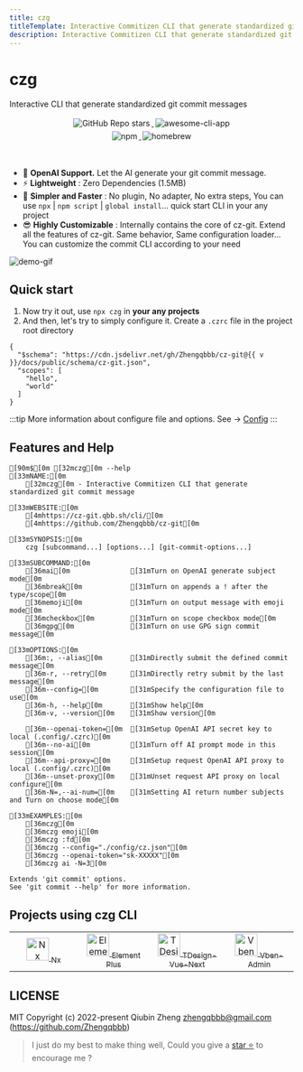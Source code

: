 ```yaml
---
title: czg
titleTemplate: Interactive Commitizen CLI that generate standardized git commit message
description: Interactive Commitizen CLI that generate standardized git commit messages
---
```


<h1 class="clip">czg</h1>
<p class="description">Interactive CLI that generate standardized git commit messages</p>

<p align="center">
    <a target="_blank" href="https://github.com/Zhengqbbb/cz-git">
      <img style="display:inline-block;margin:0.2em;" alt="GitHub Repo stars" src="https://img.shields.io/github/stars/zhengqbbb/cz-git?style=social">
    </a>
    <a target="_blank" href="https://github.com/agarrharr/awesome-cli-apps#git">
      <img style="display:inline-block;margin:0.2em;" alt="awesome-cli-app" src="https://cdn.rawgit.com/sindresorhus/awesome/d7305f38d29fed78fa85652e3a63e154dd8e8829/media/badge.svg">
    </a>
    <br>
    <a href="https://www.npmjs.com/package/czg">
        <img style="display:inline-block;margin:0.2em;" alt="npm" src="https://img.shields.io/npm/v/czg?style=flat-square&logo=npm">
    </a>
    <a href="https://formulae.brew.sh/formula/czg">
        <img style="display:inline-block;margin:0.2em;" alt="homebrew" src="https://img.shields.io/homebrew/v/czg?style=flat-square&logo=homebrew&label=homebrew">
    </a>
</p>

<br />

- 🤖 **OpenAI Support.** Let the AI generate your git commit message.
- ⚡️ **Lightweight** : Zero Dependencies (1.5MB)
- 🤗 **Simpler and Faster** : No plugin, No adapter, No extra steps, You can use `npx` | `npm script` | `global install`... quick start CLI in your any project
- 😎 **Highly Customizable** : Internally contains the core of cz-git. Extend all the features of cz-git. Same behavior, Same configuration loader... You can customize the commit CLI according to your need

![demo-gif](https://user-images.githubusercontent.com/40693636/175753060-cf4f5e48-100d-430a-93e9-31b17f42802f.gif) <!-- size=688x264 -->

## Quick start
1. Now try it out, use `npx czg` in **your any projects**
2. And then, let's try to simply configure it.
Create a `.czrc` file in the project root directory

<script setup>
import { useData } from 'vitepress'

const { site } = useData()
const v = site.value.themeConfig.nav?.[4]?.text.slice(1)
</script>

```json-vue
{
  "$schema": "https://cdn.jsdelivr.net/gh/Zhengqbbb/cz-git@{{ v }}/docs/public/schema/cz-git.json",
  "scopes": [
    "hello",
    "world"
  ]
}
```

:::tip
More information about configure file and options. See → [Config](/config/)
:::


## Features and Help

```ansi
[90m$[0m [32mczg[0m --help
[33mNAME:[0m 
    [32mczg[0m - Interactive Commitizen CLI that generate standardized git commit message

[33mWEBSITE:[0m
    [4mhttps://cz-git.qbb.sh/cli/[0m
    [4mhttps://github.com/Zhengqbbb/cz-git[0m

[33mSYNOPSIS:[0m
    czg [subcommand...] [options...] [git-commit-options...]

[33mSUBCOMMAND:[0m
    [36mai[0m               [31mTurn on OpenAI generate subject mode[0m
    [36mbreak[0m            [31mTurn on appends a ! after the type/scope[0m
    [36memoji[0m            [31mTurn on output message with emoji mode[0m
    [36mcheckbox[0m         [31mTurn on scope checkbox mode[0m
    [36mgpg[0m              [31mTurn on use GPG sign commit message[0m
    
[33mOPTIONS:[0m
    [36m:, --alias[0m       [31mDirectly submit the defined commit message[0m
    [36m-r, --retry[0m      [31mDirectly retry submit by the last message[0m
    [36m--config=[0m        [31mSpecify the configuration file to use[0m
    [36m-h, --help[0m       [31mShow help[0m
    [36m-v, --version[0m    [31mShow version[0m
    
    [36m--openai-token=[0m  [31mSetup OpenAI API secret key to local (.config/.czrc)[0m
    [36m--no-ai[0m          [31mTurn off AI prompt mode in this session[0m
    [36m--api-proxy=[0m     [31mSetup request OpenAI API proxy to local (.config/.czrc)[0m
    [36m--unset-proxy[0m    [31mUnset request API proxy on local configure[0m
    [36m-N=,--ai-num=[0m    [31mSetting AI return number subjects and Turn on choose mode[0m

[33mEXAMPLES:[0m
    [36mczg[0m
    [36mczg emoji[0m
    [36mczg :fd[0m
    [36mczg --config="./config/cz.json"[0m
    [36mczg --openai-token="sk-XXXXX"[0m
    [36mczg ai -N=3[0m

Extends 'git commit' options. 
See 'git commit --help' for more information. 
```

## Projects using czg CLI

<table>
  <tr>
    <td align="center" width="200px">
      <a target="_blank" href="https://github.com/nrwl/nx">
        <img src="https://user-images.githubusercontent.com/40693636/211251507-e45992b8-6e49-44e4-933c-100a68f5ff48.png" alt="Nx logo" width="40">
        <sub>Nx</sub>
      </a>
    </td>
    <td align="center" width="200px">
      <a target="_blank" href="https://github.com/element-plus/element-plus">
        <img src="https://user-images.githubusercontent.com/40693636/172459748-939e3f1b-a694-4c09-b643-e1dce602105c.png" alt="Element Plus logo" width="40">
        <sub>Element Plus</sub>
      </a>
    </td>
    <td align="center" width="200px">
      <a target="_blank" href="https://github.com/Tencent/tdesign-vue-next">
        <img src="https://user-images.githubusercontent.com/40693636/170830562-38e4c998-9af4-4303-9270-4f14e0942b08.png" alt="TDesign-Vue-Next logo" width="40">
        <sub>TDesign-Vue-Next</sub>
      </a>
    </td>
    <td align="center" width="200px">
      <a target="_blank" href="https://github.com/vbenjs/vue-vben-admin">
        <img src="https://user-images.githubusercontent.com/40693636/178189964-931a1fc2-92df-4d04-8d0d-b748fc318c0a.png" alt="Vben-Admin logo" width="40">
        <sub>Vben-Admin</sub>
      </a>
    </td>
  </tr>
</table>

## LICENSE

MIT
Copyright (c) 2022-present Qiubin Zheng <zhengqbbb@gmail.com> (https://github.com/Zhengqbbb)

> I just do my best to make thing well, Could you give a [star ⭐](https://github.com/Zhengqbbb/cz-git) to encourage me ?
